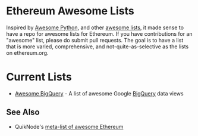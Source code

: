 # Ethereum Awesome Lists

Inspired by [Awesome Python](https://github.com/vinta/awesome-python), and other [awesome lists](https://github.com/avelino/awesome-go), it made sense to have a repo for awesome lists for Ethereum.  If you have contributions for an "awesome" list, please do submit pull requests.  The goal is to have a list that is more varied, comprehensive, and not-quite-as-selective as the lists on ethereum.org.



# Current Lists
* [Awesome BigQuery](https://github.com/ethereum/awesome/blob/master/bigquery.md) - A list of awesome Google [BigQuery](https://cloud.google.com/blog/products/data-analytics/ethereum-bigquery-public-dataset-smart-contract-analytics) data views

## See Also
* QuikNode's [meta-list of awesome Ethereum](https://medium.com/quiknode/awesome-ethereum-resource-lists-dd28a9c17fc1)
